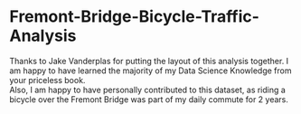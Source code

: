 # Fremont-Bridge-Bicycle-Traffic-Analysis

Thanks to Jake Vanderplas for putting the layout of this analysis together. I am happy to have learned the majority of my Data Science Knowledge from your priceless book.  
Also, I am happy to have personally contributed to this dataset, as riding a bicycle over the Fremont Bridge was part of my daily commute for 2 years.
